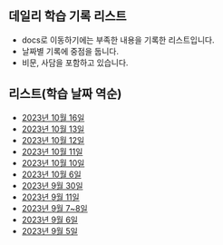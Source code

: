 ## 데일리 학습 기록 리스트

- docs로 이동하기에는 부족한 내용을 기록한 리스트입니다.
- 날짜별 기록에 중점을 둡니다.
- 비문, 사담을 포함하고 있습니다.

## 리스트(학습 날짜 역순)

- [2023년 10월 16일](https://github.com/dusunax/javascript/blob/main/logs/daily-log/2023/231016.md)
- [2023년 10월 13일](https://github.com/dusunax/javascript/blob/main/logs/daily-log/2023/231013.md)
- [2023년 10월 12일](https://github.com/dusunax/javascript/blob/main/logs/daily-log/2023/231012.md)
- [2023년 10월 11일](https://github.com/dusunax/javascript/blob/main/logs/daily-log/2023/231011.md)
- [2023년 10월 10일](https://github.com/dusunax/javascript/blob/main/logs/daily-log/2023/231010.md)
- [2023년 10월 6일](https://github.com/dusunax/javascript/blob/main/logs/daily-log/2023/231006.md)
- [2023년 9월 30일](https://github.com/dusunax/javascript/blob/main/logs/daily-log/2023/230930.md)
- [2023년 9월 11일](https://github.com/dusunax/javascript/blob/main/logs/daily-log/2023/230911.md)
- [2023년 9월 7~8일](https://github.com/dusunax/javascript/blob/main/logs/daily-log/2023/230908.md)
- [2023년 9월 6일](https://github.com/dusunax/javascript/blob/main/logs/daily-log/2023/230906.md)
- [2023년 9월 5일](https://github.com/dusunax/javascript/blob/main/logs/daily-log/2023/230905.md)
